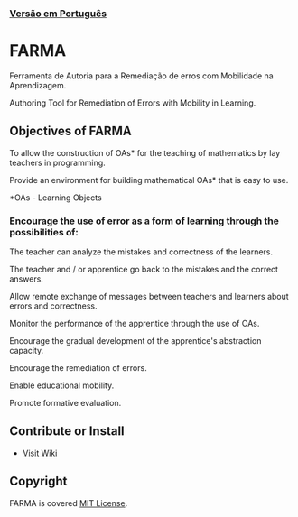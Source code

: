### [Versão em Português](README-PTBR.md)

# FARMA

Ferramenta de Autoria para a Remediação de erros com Mobilidade na Aprendizagem.

Authoring Tool for Remediation of Errors with Mobility in Learning.

## Objectives of FARMA

 
 To allow the construction of OAs* for the teaching of mathematics by lay teachers in programming.
 
 Provide an environment for building mathematical OAs* that is easy to use.
 
 *OAs - Learning Objects


 
### Encourage the use of error as a form of learning through the possibilities of:

The teacher can analyze the mistakes and correctness of the learners.

The teacher and / or apprentice go back to the mistakes and the correct answers.

Allow remote exchange of messages between teachers and learners about errors and correctness.

Monitor the performance of the apprentice through the use of OAs.

Encourage the gradual development of the apprentice's abstraction capacity.

Encourage the remediation of errors.

Enable educational mobility.

Promote formative evaluation.


## Contribute or Install 

* [Visit Wiki](https://github.com/dmarczal/FARMA/wiki)

## Copyright

  FARMA is covered [MIT License](http://opensource.org/licenses/MIT).
